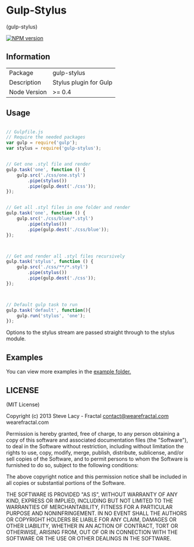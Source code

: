 Gulp-Stylus 
===========

(gulp-stylus)


[![NPM version](https://badge.fury.io/js/gulp-stylus.png)](http://badge.fury.io/js/gulp-stylus)

## Information

<table>
<tr> 
<td>Package</td><td>gulp-stylus</td>
</tr>
<tr>
<td>Description</td>
<td>Stylus plugin for Gulp</td>
</tr>
<tr>
<td>Node Version</td>
<td>>= 0.4</td>
</tr>
</table>

## Usage

```javascript

// Gulpfile.js
// Require the needed packages
var gulp = require('gulp');
var stylus = require('gulp-stylus');


// Get one .styl file and render
gulp.task('one', function () {
	gulp.src('./css/one.styl')
		.pipe(stylus())
		.pipe(gulp.dest('./css'));
});


// Get all .styl files in one folder and render
gulp.task('one', function () {
	gulp.src('./css/blue/*.styl')
		.pipe(stylus())
		.pipe(gulp.dest('./css/blue'));
});



// Get and render all .styl files recursively 
gulp.task('stylus', function () {
	gulp.src('./css/**/*.styl')
		.pipe(stylus())
		.pipe(gulp.dest('./css'));
});



// Default gulp task to run
gulp.task('default', function(){
	gulp.run('stylus', 'one');
});

```

Options to the stylus stream are passed straight through to the stylus module.

## Examples

You can view more examples in the [example folder.](https://github.com/stevelacy/gulp-stylus/tree/master/examples)

## LICENSE

(MIT License)

Copyright (c) 2013 Steve Lacy - Fractal <contact@wearefractal.com> wearefractal.com

Permission is hereby granted, free of charge, to any person obtaining
a copy of this software and associated documentation files (the
"Software"), to deal in the Software without restriction, including
without limitation the rights to use, copy, modify, merge, publish,
distribute, sublicense, and/or sell copies of the Software, and to
permit persons to whom the Software is furnished to do so, subject to
the following conditions:

The above copyright notice and this permission notice shall be
included in all copies or substantial portions of the Software.

THE SOFTWARE IS PROVIDED "AS IS", WITHOUT WARRANTY OF ANY KIND,
EXPRESS OR IMPLIED, INCLUDING BUT NOT LIMITED TO THE WARRANTIES OF
MERCHANTABILITY, FITNESS FOR A PARTICULAR PURPOSE AND
NONINFRINGEMENT. IN NO EVENT SHALL THE AUTHORS OR COPYRIGHT HOLDERS BE
LIABLE FOR ANY CLAIM, DAMAGES OR OTHER LIABILITY, WHETHER IN AN ACTION
OF CONTRACT, TORT OR OTHERWISE, ARISING FROM, OUT OF OR IN CONNECTION
WITH THE SOFTWARE OR THE USE OR OTHER DEALINGS IN THE SOFTWARE.